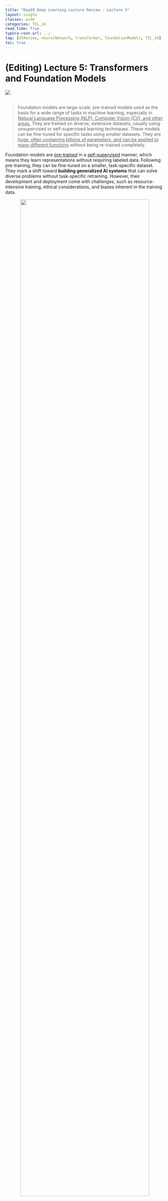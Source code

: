 ```yaml
---
title: "Day69 Deep Learning Lecture Review - Lecture 5"
layout: single
classes: wide
categories: TIL_24
read_time: True
typora-root-url: ../
tag: [dlReview, neuralNetwork, transformer, foundationModels, TIL_24]
toc: true 
---
```


# (Editing) Lecture 5: Transformers and Foundation Models

<img src="/blog/images/2024-09-06-TIL24_Day69_DL/EB38BEDA-725B-4498-8CD8-1D0A3E6E4668.jpeg"><br><br>

> Foundation models are large-scale, pre-trained models used as the basis for a wide range of tasks in machine learning, especially in <u>Natural Language Processing (NLP), Computer Vision (CV), and other areas.</u> They are trained on diverse, extensive datasets, usually using unsupervised or self-supervised learning techniques. These models can be fine-tuned for specific tasks using smaller datasets. They are <u>huge, often containing billions of parameters, and can be applied to many different functions</u> without being re-trained completely.

Foundation models are <u>pre-trained</u> in a <u>self-supervised</u> manner, which means they learn representations without requiring labeled data. Following pre-training, they can be fine-tuned on a smaller, task-specific dataset. They mark a shift toward **building generalized AI systems** that can solve diverse problems without task-specific retraining. However, their development and deployment come with challenges, such as resource-intensive training, ethical considerations, and biases inherent in the training data.

<center>
  <img src="/blog/images/2024-09-06-TIL24_Day69_DL/image-20240912180607808.png" width="90%"><br><br>
</center>




<br>

## GELU Activation Function

> **The GELU (Gaussian Error Linear Unit)** activation function is a smooth, non-linear function primarily used in neural networks. It is often used in models like BERT (Bidirectional Encoder Representations from Transformers) and other transformer-based architectures because of its <u>superior performance</u> compared to traditional activation functions such as ReLU (Rectified Linear Unit).

- Used in most transformer models, and now in many CNN and MLP architectures.
- Doesn't have a dying ReLU problem. <u>Smoother</u> Activation near zero, Probabilistic Behavior, Differentiable in all ranges, and <u>allows (small) gradient in the negative range.</u>
  - Unlike ReLU, which is piecewise linear and has discontinuities, GELU is a smooth and differentiable function, which is beneficial for optimization in deep learning models.
  - GELU’s smoother behavior allows gradients to flow more easily during backpropagation, especially <u>for values near zero.</u> 
  - This reduces the chances of the model facing **"dead neurons" that can happen in ReLU (where negative values are zeroed out entirely).**<br>

<center>
  <img src="/blog/images/2024-09-06-TIL24_Day69_DL/1BF01C0A-3B38-4853-8C27-64CF9C44A6BB_1_201_a.jpeg" width="70%"><br><I><Font size="3pt">
  Image from: Kanan, C., "End-to-End Deep Learning," CSC477.01.FALL2024ASE Lecture Slides, University of Rochester, 2024.
  </Font></I><br><br><Br>
</center>




<br>

## Normalization Functions

<center>
  <img src="/blog/images/2024-09-06-TIL24_Day69_DL/image-20240912182855444.png" width="90%"><br><br>
</center>



- Layer Norm
  -  Normalizes across all features in a given layer. It applies normalization across the **channels (C)** and **merged spatial dimensions (H, W)**, for each individual sample in the mini-batch.
  - It works well <u>for non-sequential data</u> and has applications <u>in transformer architectures,</u> where mini-batch normalization isn't as effective.
- Batch Normalization
  - Normalizes over the **mini-batch samples (N)** and the **spatial dimensions (H, W)**, *but each channel (C) is normalized independently.*
  - This normalization is <u>applied per channel for a mini-batch.</u> It is commonly used in CNNs <u>to reduce internal covariate shift,</u> speeding up training and allowing for higher learning rates.
- Group Normalization
  - <u>Splits channels into groups</u> and normalizes across each group and spatial dimensions.

- Instance Normalization: Normalizes for each sample and channel separately.
- Convolutional Weight: Shows how convolution kernels work across input and output channels.

<br>

- Layer Norm vs. Batch Norm
  - Layer Norm: Subtract <u>mean of each input vector</u> and divide by the **vector’s** standard deviation
  - Batch Norm: Subtract <u>channel mean</u> computed using all samples in batch, and then divide by <u>channel standard deviation computed using all samples in batch.</u>
  - Layer norm is invariant to batch size.
  - Layer norm tends to make training slower

<br>

### Batch Norm is a Frquent Problem.

- Batch normalization (Batch Norm) has been a popular technique in deep learning, primarily used to speed up training and stabilize neural network models. However, it also comes with some limitations and challenges

  1. Dependency on **Batch Size**: Batch Norm's performance is highly dependent on the batch size used during training. If the batch size is too small, the statistical estimates of the mean and variance may be inaccurate, leading to noisy gradients. It calculates the mean and variance of features <u>across the mini-batch</u>, and smaller batch sizes mean **less accurate estimates of these statistics, potentially hurting model performance.**

  2. Training vs. **Inference Discrepancy**: During training, batch normalization uses the statistics of the current mini-batch, but during inference (or testing), it uses <u>running estimates (moving averages) of the batch statistics</u>. These estimates might not perfectly match the real statistics at inference time. The difference between training and inference statistics can lead to a performance drop at inference time, particularly when the model is sensitive to the exact distribution of features.

  3. Not Effective **for Small Batches or Online Learning**: Batch normalization <u>struggles in settings where small batch sizes are required</u> (e.g., very large models, memory-constrained environments) or in online learning (streaming data) scenarios. When using small batch sizes, the statistics are often noisy and unstable, which reduces the effectiveness of normalization. In online learning, <u>since the data comes in a stream and mini-batch statistics are not available, applying Batch Norm becomes impractical.</u>

  4. Batch Norm Doesn't Work Well with **Recurrent Neural Networks (RNNs)**: Batch normalization is less effective in Recurrent Neural Networks (RNNs) and other sequential models. In RNNs, <u>the internal state is passed over many time steps, and normalizing these sequences using batch statistics can interfere with the temporal dependencies in the data.</u> Other normalization techniques, such as **Layer Normalization**, are typically preferred in RNNs and transformers because they work better in sequential models.

<br>

### Side Note: Layer Norm

>  **Layer Normalization (LayerNorm)** is a normalization technique used in neural networks, particularly effective <u>for models where the input is sequential,</u> such as Recurrent Neural Networks (RNNs) and Transformers. Unlike Batch Normalization (BatchNorm), which normalizes across the batch dimension, LayerNorm normalizes <u>across the features within each layer for each individual input, making it independent of the batch size.</u>

For each input instance (or sample), LayerNorm normalizes the activations across all features (neurons) in a laye<u>r by calculating the mean and variance for the entire layer’s output</u>, rather than across a mini-batch. This ensures that the activations have a **consistent distribution for each input**, which **helps stabilize and speed up the training process.**



<br><br>



## Transformers

> The **Transformer** is a deep learning model architecture introduced in the paper “Attention is All You Need” by Vaswani et al. in 2017. It revolutionized the field of Natural Language Processing (NLP) and is now the backbone of many state-of-the-art models, *including BERT, GPT, and T5.* The Transformer is unique because it is based entirely on attention mechanisms, **without relying on the recurrence** (as in Recurrent Neural Networks, RNNs) or convolutions (as in Convolutional Neural Networks, CNNs). This allows it to handle longer-range dependencies and parallelize training more efficiently.
